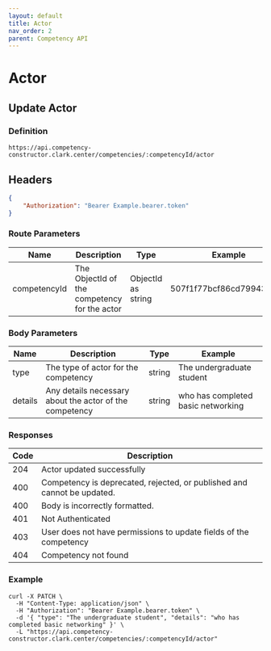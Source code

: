 ```yaml
---
layout: default
title: Actor
nav_order: 2
parent: Competency API
---
```

# Actor
## Update Actor

### Definition
```http
https://api.competency-constructor.clark.center/competencies/:competencyId/actor
```

## Headers
```json
{
    "Authorization": "Bearer Example.bearer.token"
}
```

### Route Parameters
| Name | Description | Type | Example |
| ----------- | ----------- | ----------- | ----------- |
| competencyId | The ObjectId of the competency for the actor | ObjectId as string | 507f1f77bcf86cd799439011 |


### Body Parameters

| Name | Description | Type | Example |
| ----------- | ----------- | ----------- | ----------- |
| type | The type of actor for the competency | string | The undergraduate student |
| details | Any details necessary about the actor of the competency | string | who has completed basic networking |

### Responses

| Code | Description |
| ----------- | ----------- |
| 204 | Actor updated successfully |
| 400 | Competency is deprecated, rejected, or published and cannot be updated. |
| 400 | Body is incorrectly formatted. |
| 401 | Not Authenticated  |
| 403 | User does not have permissions to update fields of the competency |
| 404 | Competency not found |

### Example

```
curl -X PATCH \
  -H "Content-Type: application/json" \
  -H "Authorization": "Bearer Example.bearer.token" \
  -d '{ "type": "The undergraduate student", "details": "who has completed basic networking" }' \
  -L "https://api.competency-constructor.clark.center/competencies/:competencyId/actor"
```

